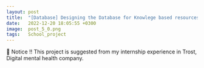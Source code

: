 ```yaml
---
layout: post
title:  "[Database] Designing the Database for Knowlege based resources"
date:   2022-12-20 18:05:55 +0300
image:  post_5_0.png
tags:   School_project   
---
```




<div class="notice--yellow">
   💜 Notice !! 
   This project is suggested from my internship experience in Trost, Digital mental health company.  
</div>


